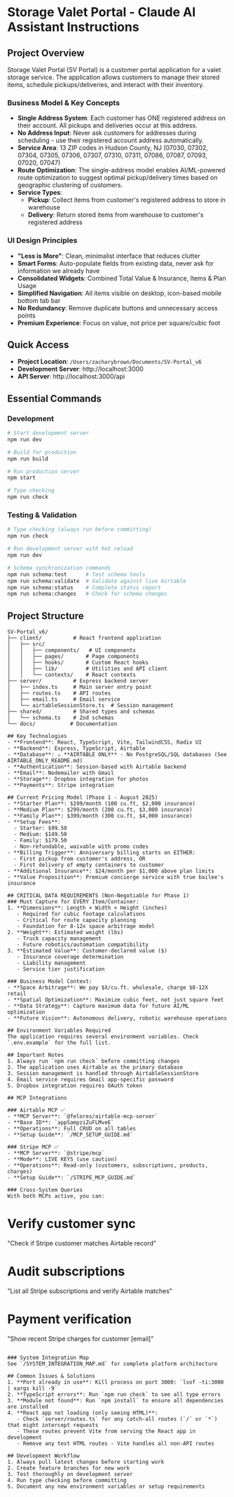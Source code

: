 # Storage Valet Portal - Claude AI Assistant Instructions

## Project Overview

Storage Valet Portal (SV Portal) is a customer portal application for a valet storage service. The application allows customers to manage their stored items, schedule pickups/deliveries, and interact with their inventory.

### Business Model & Key Concepts

- **Single Address System**: Each customer has ONE registered address on their account. All pickups and deliveries occur at this address.
- **No Address Input**: Never ask customers for addresses during scheduling - use their registered account address automatically.
- **Service Area**: 13 ZIP codes in Hudson County, NJ (07030, 07302, 07304, 07305, 07306, 07307, 07310, 07311, 07086, 07087, 07093, 07020, 07047)
- **Route Optimization**: The single-address model enables AI/ML-powered route optimization to suggest optimal pickup/delivery times based on geographic clustering of customers.
- **Service Types**:
  - **Pickup**: Collect items from customer's registered address to store in warehouse
  - **Delivery**: Return stored items from warehouse to customer's registered address

### UI Design Principles

- **"Less is More"**: Clean, minimalist interface that reduces clutter
- **Smart Forms**: Auto-populate fields from existing data, never ask for information we already have
- **Consolidated Widgets**: Combined Total Value & Insurance, Items & Plan Usage
- **Simplified Navigation**: All items visible on desktop, icon-based mobile bottom tab bar
- **No Redundancy**: Remove duplicate buttons and unnecessary access points
- **Premium Experience**: Focus on value, not price per square/cubic foot

## Quick Access

- **Project Location**: `/Users/zacharybrown/Documents/SV-Portal_v6`
- **Development Server**: http://localhost:3000
- **API Server**: http://localhost:3000/api

## Essential Commands

### Development

```bash
# Start development server
npm run dev

# Build for production
npm run build

# Run production server
npm start

# Type checking
npm run check
```

### Testing & Validation

```bash
# Type checking (always run before committing)
npm run check

# Run development server with hot reload
npm run dev

# Schema synchronization commands
npm run schema:test      # Test schema tools
npm run schema:validate  # Validate against live Airtable
npm run schema:status    # Complete status report
npm run schema:changes   # Check for schema changes
```

## Project Structure

```
SV-Portal_v6/
├── client/          # React frontend application
│   ├── src/
│   │   ├── components/   # UI components
│   │   ├── pages/       # Page components
│   │   ├── hooks/       # Custom React hooks
│   │   ├── lib/         # Utilities and API client
│   │   └── contexts/    # React contexts
├── server/          # Express backend server
│   ├── index.ts     # Main server entry point
│   ├── routes.ts    # API routes
│   ├── email.ts     # Email service
│   └── airtableSessionStore.ts  # Session management
├── shared/          # Shared types and schemas
│   └── schema.ts    # Zod schemas
└── docs/           # Documentation

## Key Technologies
- **Frontend**: React, TypeScript, Vite, TailwindCSS, Radix UI
- **Backend**: Express, TypeScript, Airtable
- **Database**: ⚠️ **AIRTABLE ONLY** - No PostgreSQL/SQL databases (See AIRTABLE_ONLY_README.md)
- **Authentication**: Session-based with Airtable backend
- **Email**: Nodemailer with Gmail
- **Storage**: Dropbox integration for photos
- **Payments**: Stripe integration

## Current Pricing Model (Phase 1 - August 2025)
- **Starter Plan**: $199/month (100 cu.ft, $2,000 insurance)
- **Medium Plan**: $299/month (200 cu.ft, $3,000 insurance)  
- **Family Plan**: $399/month (300 cu.ft, $4,000 insurance)
- **Setup Fees**: 
  - Starter: $99.50
  - Medium: $149.50
  - Family: $179.50
  - Non-refundable, waivable with promo codes
- **Billing Trigger**: Anniversary billing starts on EITHER:
  - First pickup from customer's address, OR
  - First delivery of empty containers to customer
- **Additional Insurance**: $24/month per $1,000 above plan limits
- **Value Proposition**: Premium concierge service with true bailee's insurance

## CRITICAL DATA REQUIREMENTS (Non-Negotiable for Phase 1)
### Must Capture for EVERY Item/Container:
1. **Dimensions**: Length × Width × Height (inches)
   - Required for cubic footage calculations
   - Critical for route capacity planning  
   - Foundation for 8-12x space arbitrage model
2. **Weight**: Estimated weight (lbs)
   - Truck capacity management
   - Future robotics/automation compatibility
3. **Estimated Value**: Customer-declared value ($)
   - Insurance coverage determination
   - Liability management
   - Service tier justification

### Business Model Context:
- **Space Arbitrage**: We pay $X/cu.ft. wholesale, charge $8-12X retail
- **Spatial Optimization**: Maximize cubic feet, not just square feet
- **Data Strategy**: Capture maximum data for future AI/ML optimization
- **Future Vision**: Autonomous delivery, robotic warehouse operations

## Environment Variables Required
The application requires several environment variables. Check `.env.example` for the full list.

## Important Notes
1. Always run `npm run check` before committing changes
2. The application uses Airtable as the primary database
3. Session management is handled through AirtableSessionStore
4. Email service requires Gmail app-specific password
5. Dropbox integration requires OAuth token

## MCP Integrations

### Airtable MCP ✅
- **MCP Server**: `@felores/airtable-mcp-server`
- **Base ID**: `appSampziZuFLMveE`
- **Operations**: Full CRUD on all tables
- **Setup Guide**: `/MCP_SETUP_GUIDE.md`

### Stripe MCP ✅
- **MCP Server**: `@stripe/mcp`
- **Mode**: LIVE KEYS (use caution)
- **Operations**: Read-only (customers, subscriptions, products, charges)
- **Setup Guide**: `/STRIPE_MCP_GUIDE.md`

### Cross-System Queries
With both MCPs active, you can:
```
# Verify customer sync
"Check if Stripe customer matches Airtable record"

# Audit subscriptions
"List all Stripe subscriptions and verify Airtable matches"

# Payment verification
"Show recent Stripe charges for customer [email]"
```

### System Integration Map
See `/SYSTEM_INTEGRATION_MAP.md` for complete platform architecture

## Common Issues & Solutions
1. **Port already in use**: Kill process on port 3000: `lsof -ti:3000 | xargs kill -9`
2. **TypeScript errors**: Run `npm run check` to see all type errors
3. **Module not found**: Run `npm install` to ensure all dependencies are installed
4. **React app not loading (only seeing HTML)**:
   - Check `server/routes.ts` for any catch-all routes (`/` or `*`) that might intercept requests
   - These routes prevent Vite from serving the React app in development
   - Remove any test HTML routes - Vite handles all non-API routes

## Development Workflow
1. Always pull latest changes before starting work
2. Create feature branches for new work
3. Test thoroughly on development server
4. Run type checking before committing
5. Document any new environment variables or setup requirements
```
